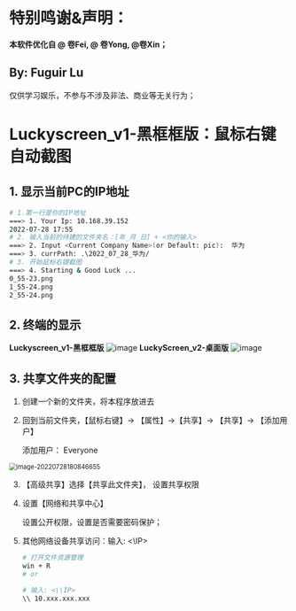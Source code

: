 # 特别鸣谢&声明：

**本软件优化自 @ 卷Fei, @ 卷Yong, @卷Xin；** 

**By: Fuguir Lu**
---

仅供学习娱乐，不参与不涉及非法、商业等无关行为；

# Luckyscreen_v1-黑框框版：鼠标右键自动截图

## 1. 显示当前PC的IP地址

```bash
# 1.第一行是你的IP地址
===> 1. Your Ip: 10.168.39.152
2022-07-28 17:55
# 2. 输入当前的待建的文件夹名：[年_月_日] + <你的输入>
===> 2. Input <Current Company Name>(or Default: pic):  华为
===> 3. currPath: .\2022_07_28_华为/
# 3. 开始鼠标右键截图
===> 4. Starting & Good Luck ...
0_55-23.png
1_55-24.png
2_55-24.png
```

## 2. 终端的显示
**Luckyscreen_v1-黑框框版**
![image](https://user-images.githubusercontent.com/50138258/182326517-67775945-9590-4259-9aa3-5241312b1abc.png)
**LuckyScreen_v2-桌面版**
![image](https://user-images.githubusercontent.com/50138258/182326231-5e053a91-b507-46df-b1b1-041f261d1908.png)


## 3. 共享文件夹的配置

1.   创建一个新的文件夹，将本程序放进去

2.   回到当前文件夹，【鼠标右键】-> 【属性】->【共享】-> 【共享】-> 【添加用户】

     添加用户： Everyone

<img src="使用说明.assets/image-20220728180846655.png" alt="image-20220728180846655" style="zoom:80%;" />

3.   【高级共享】选择【共享此文件夹】， 设置共享权限


4.   设置【网络和共享中心】

     设置公开权限，设置是否需要密码保护；

5.   其他网络设备共享访问：输入: <\\IP>

     ```bash
     # 打开文件资源管理
     win + R
     # or
     
     # 输入: <\\IP>
     \\ 10.xxx.xxx.xxx
     ```
